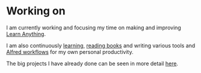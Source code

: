 # Working on
I am currently working and focusing my time on making and improving [Learn Anything](../projects/learn-anything.md).

I am also continuously [learning](./Learning.md), [reading books](./Reading.md) and writing various tools and [Alfred workflows](../macOS/apps/alfred/alfred-workflows.md) for my own personal productivity.

The big projects I have already done can be seen in more detail [here](https://nikitavoloboev.xyz/projects/).